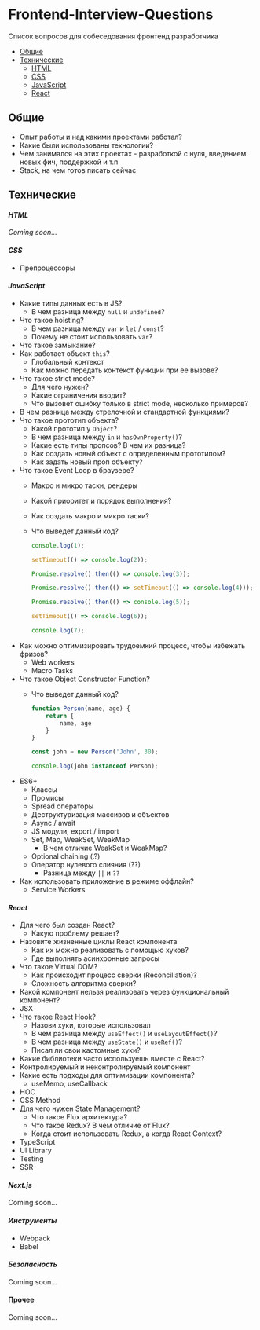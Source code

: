 # Frontend-Interview-Questions
Список вопросов для собеседования фронтенд разработчика

- [Общие](#general)  
- [Технические](#technical)  
	- [HTML](#html)
	- [CSS](#css)
	- [JavaScript](#javascript)
	- [React](#react)
	
<a name="general"/>

## Общие 
- Опыт работы и над какими проектами работал?
- Какие были использованы технологии?
- Чем занимался на этих проектах - разработкой с нуля, введением новых фич, поддержкой и т.п
- Stack, на чем готов писать сейчас

<a name="technical"/>

## Технические

<a name="html"/>

#### _HTML_

_Coming soon..._

<a name="css"/>

#### _CSS_

- Препроцессоры

<a name="javascript"/>

#### _JavaScript_

- Какие типы данных есть в JS? 
	- В чем разница между `null` и `undefined`?
- Что такое hoisting?
	- В чем разница между `var` и `let` / `const`?
	- Почему не стоит использовать `var`?
- Что такое замыкание?
- Как работает объект `this`?
	- Глобальный контекст
	- Как можно передать контекст функции при ее вызове? 
- Что такое strict mode?
	- Для чего нужен?
	- Какие ограничения вводит?
	- Что вызовет ошибку только в strict mode, несколько примеров?
- В чем разница между стрелочной и стандартной функциями?
- Что такое прототип объекта?
	- Какой прототип у `Object`?
	- В чем разница между `in` и `hasOwnProperty()`?
	- Какие есть типы пропсов? В чем их разница?
	- Как создать новый объект с определенным прототипом? 
	- Как задать новый проп объекту?
- Что такое Event Loop в браузере?
	- Макро и микро таски, рендеры
	- Какой приоритет и порядок выполнения?
	- Как создать макро и микро таски?
	- Что выведет данный код?
	
		```javascript
		console.log(1);

		setTimeout(() => console.log(2));

		Promise.resolve().then(() => console.log(3));

		Promise.resolve().then(() => setTimeout(() => console.log(4)));

		Promise.resolve().then(() => console.log(5));

		setTimeout(() => console.log(6));

		console.log(7);
		```
- Как можно оптимизировать трудоемкий процесс, чтобы избежать фризов?
	- Web workers
	- Macro Tasks
- Что такое Object Constructor Function?
	- Что выведет данный код?

		```js
		function Person(name, age) {
			return {
				name, age
			}
		}

		const john = new Person('John', 30);

		console.log(john instanceof Person);
		```
- ES6+
	- Классы
	- Промисы
	- Spread операторы
	- Деструктуризация массивов и объектов
	- Async / await
	- JS модули, export / import
	- Set, Map, WeakSet, WeakMap
		- В чем отличие WeakSet и WeakMap? 
	- Optional chaining (.?)
	- Оператор нулевого слияния (??)
		- Разница между `||` и `??`
- Как использовать приложение в режиме оффлайн?
	- Service Workers

<a name="react"/>

#### _React_

- Для чего был создан React?
	- Какую проблему решает?
- Назовите жизненные циклы React компонента
	- Как их можно реализовать с помощью хуков?
	- Где выполнять асинхронные запросы
- Что такое Virtual DOM?
	- Как происходит процесс сверки (Reconciliation)?
	- Сложность алгоритма сверки?
- Какой компонент нельзя реализовать через функциональный компонент?
- JSX
- Что такое React Hook?
	- Назови хуки, которые использовал
	- В чем разница между `useEffect()` и `useLayoutEffect()`?
	- В чем разница между `useState()` и `useRef()`?
	- Писал ли свои кастомные хуки?
- Какие библиотеки часто используешь вместе с React?
- Контролируемый и неконтролируемый компонент
- Какие есть подходы для оптимизации компонента?
	- useMemo, useCallback
- HOC
- CSS Method
- Для чего нужен State Management?
	- Что такое Flux архитектура?
	- Что такое Redux? В чем отличие от Flux?
	- Когда стоит использовать Redux, а когда React Context?
- TypeScript
- UI Library
- Testing
- SSR

#### _Next.js_

Coming soon...

#### _Инструменты_

- Webpack
- Babel

#### _Безопасность_

Coming soon...

#### Прочее

Coming soon...

